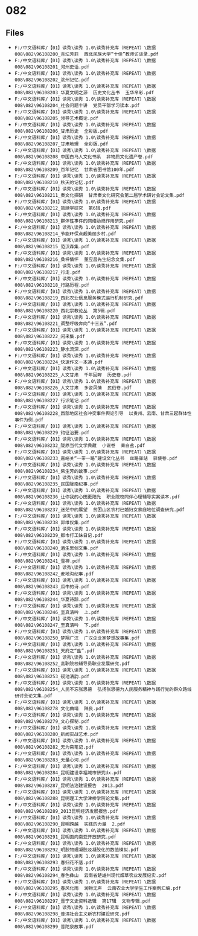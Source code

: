 # 082

## Files

- `F:/中文语料库/【01】读秀\读秀 1.0\读秀补充库（REPEAT）\数据008\082\96108200_杏坛芳菲  西北民族大学“十佳”教师访谈录.pdf`
- `F:/中文语料库/【01】读秀\读秀 1.0\读秀补充库（REPEAT）\数据008\082\96108201_河州史话.pdf`
- `F:/中文语料库/【01】读秀\读秀 1.0\读秀补充库（REPEAT）\数据008\082\96108202_洮州记忆.pdf`
- `F:/中文语料库/【01】读秀\读秀 1.0\读秀补充库（REPEAT）\数据008\082\96108203_华夏文明之源  历史文化丛书  玉华帛彩.pdf`
- `F:/中文语料库/【01】读秀\读秀 1.0\读秀补充库（REPEAT）\数据008\082\96108204_社会问题十讲  党员干部学习读本.pdf`
- `F:/中文语料库/【01】读秀\读秀 1.0\读秀补充库（REPEAT）\数据008\082\96108205_领导艺术概论.pdf`
- `F:/中文语料库/【01】读秀\读秀 1.0\读秀补充库（REPEAT）\数据008\082\96108206_甘肃历史  全彩版.pdf`
- `F:/中文语料库/【01】读秀\读秀 1.0\读秀补充库（REPEAT）\数据008\082\96108207_甘肃地理  全彩版.pdf`
- `F:/中文语料库/【01】读秀\读秀 1.0\读秀补充库（REPEAT）\数据008\082\96108208_中国白马人文化书系  非物质文化遗产卷.pdf`
- `F:/中文语料库/【01】读秀\读秀 1.0\读秀补充库（REPEAT）\数据008\082\96108209_百年记忆  甘肃省图书馆100年.pdf`
- `F:/中文语料库/【01】读秀\读秀 1.0\读秀补充库（REPEAT）\数据008\082\96108210_秋天的记忆.pdf`
- `F:/中文语料库/【01】读秀\读秀 1.0\读秀补充库（REPEAT）\数据008\082\96108211_秦文化探研  甘肃秦文化研究会第二届学术研讨会论文集.pdf`
- `F:/中文语料库/【01】读秀\读秀 1.0\读秀补充库（REPEAT）\数据008\082\96108212_简牍学研究  第6辑.pdf`
- `F:/中文语料库/【01】读秀\读秀 1.0\读秀补充库（REPEAT）\数据008\082\96108213_群体性事件的网络助燃作用研究.pdf`
- `F:/中文语料库/【01】读秀\读秀 1.0\读秀补充库（REPEAT）\数据008\082\96108214_节能环保点靓美丽乡村.pdf`
- `F:/中文语料库/【01】读秀\读秀 1.0\读秀补充库（REPEAT）\数据008\082\96108215_范汉森集.pdf`
- `F:/中文语料库/【01】读秀\读秀 1.0\读秀补充库（REPEAT）\数据008\082\96108216_桑梓情怀  董应昌先生纪念文集.pdf`
- `F:/中文语料库/【01】读秀\读秀 1.0\读秀补充库（REPEAT）\数据008\082\96108217_行走.pdf`
- `F:/中文语料库/【01】读秀\读秀 1.0\读秀补充库（REPEAT）\数据008\082\96108218_行路历程.pdf`
- `F:/中文语料库/【01】读秀\读秀 1.0\读秀补充库（REPEAT）\数据008\082\96108219_西北农业信息服务模式运行机制研究.pdf`
- `F:/中文语料库/【01】读秀\读秀 1.0\读秀补充库（REPEAT）\数据008\082\96108220_西北宗教论丛  第5辑.pdf`
- `F:/中文语料库/【01】读秀\读秀 1.0\读秀补充库（REPEAT）\数据008\082\96108221_调整呼吸奔向“十三五”.pdf`
- `F:/中文语料库/【01】读秀\读秀 1.0\读秀补充库（REPEAT）\数据008\082\96108222_闲来集.pdf`
- `F:/中文语料库/【01】读秀\读秀 1.0\读秀补充库（REPEAT）\数据008\082\96108223_静水流深.pdf`
- `F:/中文语料库/【01】读秀\读秀 1.0\读秀补充库（REPEAT）\数据008\082\96108224_快速作文一本通.pdf`
- `F:/中文语料库/【01】读秀\读秀 1.0\读秀补充库（REPEAT）\数据008\082\96108225_人文甘肃  千年回眸  历史卷.pdf`
- `F:/中文语料库/【01】读秀\读秀 1.0\读秀补充库（REPEAT）\数据008\082\96108226_人文甘肃  多姿风情  民俗卷.pdf`
- `F:/中文语料库/【01】读秀\读秀 1.0\读秀补充库（REPEAT）\数据008\082\96108227_行识笔记.pdf`
- `F:/中文语料库/【01】读秀\读秀 1.0\读秀补充库（REPEAT）\数据008\082\96108228_西部地区社会冲突事件舆论引导  以贵州、云南、甘肃三起群体性事件为例.pdf`
- `F:/中文语料库/【01】读秀\读秀 1.0\读秀补充库（REPEAT）\数据008\082\96108229_钧征治要.pdf`
- `F:/中文语料库/【01】读秀\读秀 1.0\读秀补充库（REPEAT）\数据008\082\96108232_陇原当代文学典藏  小说卷  青白盐.pdf`
- `F:/中文语料库/【01】读秀\读秀 1.0\读秀补充库（REPEAT）\数据008\082\96108233_嘉峪关“一带一路”建设文化丛书  丝路驿站  驿使卷.pdf`
- `F:/中文语料库/【01】读秀\读秀 1.0\读秀补充库（REPEAT）\数据008\082\96108234_柴生芳的故事.pdf`
- `F:/中文语料库/【01】读秀\读秀 1.0\读秀补充库（REPEAT）\数据008\082\96108235_民国陇南纪事.pdf`
- `F:/中文语料库/【01】读秀\读秀 1.0\读秀补充库（REPEAT）\数据008\082\96108236_让你我的心田更阳光  职业院校同伴心理辅导实案读本.pdf`
- `F:/中文语料库/【01】读秀\读秀 1.0\读秀补充库（REPEAT）\数据008\082\96108237_迷茫中的展望  贫困山区农村已婚妇女家庭地位调查研究.pdf`
- `F:/中文语料库/【01】读秀\读秀 1.0\读秀补充库（REPEAT）\数据008\082\96108238_郭维仪集.pdf`
- `F:/中文语料库/【01】读秀\读秀 1.0\读秀补充库（REPEAT）\数据008\082\96108239_都市打工妹日记.pdf`
- `F:/中文语料库/【01】读秀\读秀 1.0\读秀补充库（REPEAT）\数据008\082\96108240_酒生思创文集.pdf`
- `F:/中文语料库/【01】读秀\读秀 1.0\读秀补充库（REPEAT）\数据008\082\96108241_雪禅.pdf`
- `F:/中文语料库/【01】读秀\读秀 1.0\读秀补充库（REPEAT）\数据008\082\96108242_麦地沟纪事.pdf`
- `F:/中文语料库/【01】读秀\读秀 1.0\读秀补充库（REPEAT）\数据008\082\96108243_瓜牛的诗.pdf`
- `F:/中文语料库/【01】读秀\读秀 1.0\读秀补充库（REPEAT）\数据008\082\96108244_华夏诗踪.pdf`
- `F:/中文语料库/【01】读秀\读秀 1.0\读秀补充库（REPEAT）\数据008\082\96108246_至真清吟  上.pdf`
- `F:/中文语料库/【01】读秀\读秀 1.0\读秀补充库（REPEAT）\数据008\082\96108247_至真清吟  下.pdf`
- `F:/中文语料库/【01】读秀\读秀 1.0\读秀补充库（REPEAT）\数据008\082\96108250_梦翔广汉  广汉企业家梦想故事集.pdf`
- `F:/中文语料库/【01】读秀\读秀 1.0\读秀补充库（REPEAT）\数据008\082\96108251_天府之“盐”.pdf`
- `F:/中文语料库/【01】读秀\读秀 1.0\读秀补充库（REPEAT）\数据008\082\96108252_高职院校辅导员职业发展研究.pdf`
- `F:/中文语料库/【01】读秀\读秀 1.0\读秀补充库（REPEAT）\数据008\082\96108253_砚池清韵.pdf`
- `F:/中文语料库/【01】读秀\读秀 1.0\读秀补充库（REPEAT）\数据008\082\96108254_人民不忘张思德  弘扬张思德为人民服务精神与践行党的群众路线研讨会论文集.pdf`
- `F:/中文语料库/【01】读秀\读秀 1.0\读秀补充库（REPEAT）\数据008\082\96108278_文化曲靖  陆良.pdf`
- `F:/中文语料库/【01】读秀\读秀 1.0\读秀补充库（REPEAT）\数据008\082\96108279_文心探秘.pdf`
- `F:/中文语料库/【01】读秀\读秀 1.0\读秀补充库（REPEAT）\数据008\082\96108280_新闻实战艺术.pdf`
- `F:/中文语料库/【01】读秀\读秀 1.0\读秀补充库（REPEAT）\数据008\082\96108282_无为斋笔记.pdf`
- `F:/中文语料库/【01】读秀\读秀 1.0\读秀补充库（REPEAT）\数据008\082\96108283_无量心河.pdf`
- `F:/中文语料库/【01】读秀\读秀 1.0\读秀补充库（REPEAT）\数据008\082\96108284_昆明建设幸福城市研究dx.pdf`
- `F:/中文语料库/【01】读秀\读秀 1.0\读秀补充库（REPEAT）\数据008\082\96108287_昆明法治建设报告  2013.pdf`
- `F:/中文语料库/【01】读秀\读秀 1.0\读秀补充库（REPEAT）\数据008\082\96108288_昆明理工大学津桥学院论文集.pdf`
- `F:/中文语料库/【01】读秀\读秀 1.0\读秀补充库（REPEAT）\数据008\082\96108289_2013昆明经济发展报告.pdf`
- `F:/中文语料库/【01】读秀\读秀 1.0\读秀补充库（REPEAT）\数据008\082\96108290_昆明跨越  实践的力量  2.pdf`
- `F:/中文语料库/【01】读秀\读秀 1.0\读秀补充库（REPEAT）\数据008\082\96108291_昆明面向南亚开放研究.pdf`
- `F:/中文语料库/【01】读秀\读秀 1.0\读秀补充库（REPEAT）\数据008\082\96108292_明胶物理凝胶及凝胶化的数值模拟.pdf`
- `F:/中文语料库/【01】读秀\读秀 1.0\读秀补充库（REPEAT）\数据008\082\96108293_春归花不落.pdf`
- `F:/中文语料库/【01】读秀\读秀 1.0\读秀补充库（REPEAT）\数据008\082\96108294_春色彝山  云南省楚雄州现代烟草农业发展纪实.pdf`
- `F:/中文语料库/【01】读秀\读秀 1.0\读秀补充库（REPEAT）\数据008\082\96108295_春风化雨  润物无声  云南农业大学学生工作案例汇编.pdf`
- `F:/中文语料库/【01】读秀\读秀 1.0\读秀补充库（REPEAT）\数据008\082\96108297_晋宁文史资料选辑  第17辑  文物专辑.pdf`
- `F:/中文语料库/【01】读秀\读秀 1.0\读秀补充库（REPEAT）\数据008\082\96108298_普洱社会主义新农村建设研究.pdf`
- `F:/中文语料库/【01】读秀\读秀 1.0\读秀补充库（REPEAT）\数据008\082\96108299_普陀泉故事.pdf`
